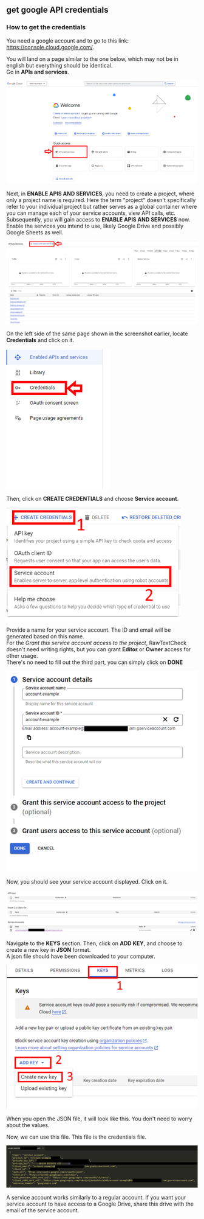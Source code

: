 ## get google API credentials

### How to get the credentials

You need a google account and to go to this link: https://console.cloud.google.com/.

You will land on a page similar to the one below, which may not be in english but everything should be identical.<br>
Go in **APIs and services**.

![](credentials_google_images/credentials_image_1.png)

Next, in **ENABLE APIS AND SERVICES**, you need to create a project, where only a project name is required. Here the term "project" doesn't specifically refer to your individual project but rather serves as a global container where you can manage each of your service accounts, view API calls, etc. <br>
Subsequently, you will gain access to **ENABLE APIS AND SERVICES** now.
Enable the services you intend to use, likely Google Drive and possibly Google Sheets as well.

![](credentials_google_images/credentials_image_2.png)

On the left side of the same page shown in the screenshot earlier, locate **Credentials** and click on it.

![](credentials_google_images/credentials_image_3.png)

Then, click on **CREATE CREDENTIALS** and choose **Service account**.

![](credentials_google_images/credentials_image_4.png)

Provide a name for your service account. The ID and email will be generated based on this name.<br>
For the *Grant this service account access to the project*, RawTextCheck doesn't need writing rights, but you can grant **Editor** or **Owner** access for other usage.<br>
There's no need to fill out the third part, you can simply click on **DONE**

![](credentials_google_images/credentials_image_5.png)

Now, you should see your service account displayed. Click on it.

![](credentials_google_images/credentials_image_6.png)

Navigate to the **KEYS** section. Then, click on **ADD KEY**, and choose to create a new key in **JSON** format.<br>
A json file should have been downloaded to your computer.

![](credentials_google_images/credentials_image_7.png)

When you open the JSON file, it will look like this. You don't need to worry about the values.

Now, we can use this file. This file is the credentials file.

![](credentials_google_images/credentials_image_8.png)

A service account works similarly to a regular account. If you want your service account to have access to a Google Drive, share this drive with the email of the service account.

